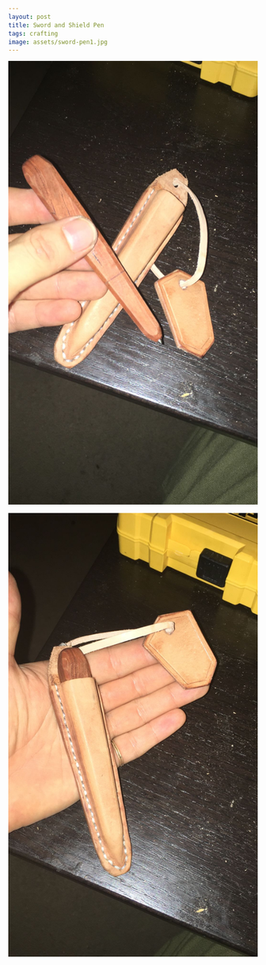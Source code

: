 ```yaml
---
layout: post
title: Sword and Shield Pen
tags: crafting
image: assets/sword-pen1.jpg
---
```


![Sword Pen1](assets/sword-pen1.jpg)

![Sword Pen2](assets/sword-pen2.jpg)